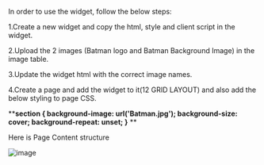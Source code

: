 In order to use the widget, follow the below steps:

1.Create a new widget and copy the html, style and client script in the widget.

2.Upload the 2 images (Batman logo and Batman Background Image) in the image table.

3.Update the widget html with the correct image names.

4.Create a page and add the widget to it(12 GRID LAYOUT) and also add the below styling to page CSS.

****section {
  background-image: url('Batman.jpg');
  background-size: cover;
  background-repeat: unset;
}**
**

Here is Page Content structure


![image](https://user-images.githubusercontent.com/28950517/135977861-16358193-2df6-460a-ba6c-094c5ba3955d.png)
